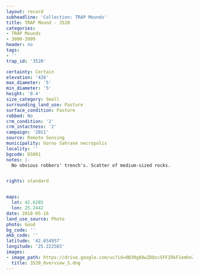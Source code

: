 ```yaml
---
layout: record
subheadline: 'Collection: TRAP Mounds'
title: TRAP Mound - 3520
categories:
- TRAP Mounds
- 3000-3999
header: no
tags:
- ''
trap_id: '3520'

certainty: Certain
elevation: '426'
max_diameter: '5'
min_diameter: '5'
height: '0.4'
size_category: Small
surrounding_land_use: Pasture
surface_condition: Pasture
robbed: No
crm_condition: '2'
crm_intactness: '2'
campaign: '2011'
source: Remote Sensing
municipality: Gorno Sahrane necropolis
locality: ''
bgcode: DS001
notes: |-
  No obvious robbers' trench's. Scatter of medium-sized rocks.


rights: standard


maps:
  lat: 42.6285
  lon: 25.2442
date: 2018-05-16
land_use_source: Photo
photo: Good
bg_code: ''
akb_code: ''
latitude: '42.654957'
longitude: '25.222503'
images:
- image_path: https://drive.google.com/uc?id=0B3Rg88wZDQscSFFIRkF1emhnZFk
  title: 3520_Overview_S.dng
---
```

